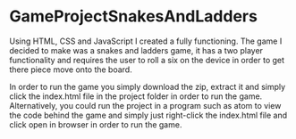 # GameProjectSnakesAndLadders
Using HTML, CSS and JavaScript I created a fully functioning. The game I decided to make was a snakes and ladders game, it has a two player functionality and requires the user to roll a six on the device in order to get there piece move onto the board.

In order to run the game you simply download the zip, extract it and simply click the index.html file in the project folder in order to run the game. Alternatively, you could run the project in a program such as atom to view the code behind the game and simply just right-click the index.html file and click open in browser in order to run the game.
